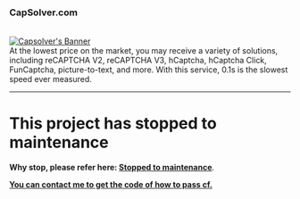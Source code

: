 <h3>
        <h3>CapSolver.com</h3>
        <br>
        <a href="https://www.capsolver.com/">
            <img src="https://cdn.discordapp.com/attachments/1105172394655625306/1105180101802471575/20221207-160749.gif" alt="Capsolver's Banner">
        </a>
</h3>
<br>
At the lowest price on the market, you may receive a variety of solutions, including reCAPTCHA V2, reCAPTCHA V3, hCaptcha, hCaptcha Click, FunCaptcha, picture-to-text, and more. With this service, 0.1s is the slowest speed ever measured.
<hr>

# This project has stopped to maintenance
**Why stop, please refer here: [Stopped to maintenance](https://github.com/vvanglro/cf-clearance/issues/58)**.

**[You can contact me to get the code of how to pass cf.](https://github.com/vvanglro/cf-clearance/issues/58#issuecomment-1659865076)**
